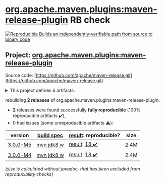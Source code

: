 [org.apache.maven.plugins:maven-release-plugin](https://search.maven.org/artifact/org.apache.maven.plugins/maven-release-plugin/) RB check
=======

[![Reproducible Builds](https://reproducible-builds.org/images/logos/rb.svg) an independently-verifiable path from source to binary code](https://reproducible-builds.org/)

## Project: [org.apache.maven.plugins:maven-release-plugin](https://search.maven.org/artifact/org.apache.maven.plugins/maven-release-plugin/)

Source code: [https://github.com/apache/maven-release.git](https://github.com/apache/maven-release.git)

<details><summary>This project defines 6 artifacts:</summary>

* [org.apache.maven.plugins:maven-release-plugin](https://search.maven.org/artifact/org.apache.maven.plugins/maven-release-plugin/)
* [org.apache.maven.release:maven-release](https://search.maven.org/artifact/org.apache.maven.release/maven-release/)
* [org.apache.maven.release:maven-release-api](https://search.maven.org/artifact/org.apache.maven.release/maven-release-api/)
* [org.apache.maven.release:maven-release-manager](https://search.maven.org/artifact/org.apache.maven.release/maven-release-manager/)
* [org.apache.maven.release:maven-release-oddeven-policy](https://search.maven.org/artifact/org.apache.maven.release/maven-release-oddeven-policy/)
* [org.apache.maven.release:maven-release-semver-policy](https://search.maven.org/artifact/org.apache.maven.release/maven-release-semver-policy/)
</details>

rebuilding **2 releases** of org.apache.maven.plugins:maven-release-plugin:
- **2** releases were found successfully **fully reproducible** (100% reproducible artifacts :heavy_check_mark:),
- 0 had issues (some unreproducible artifacts :warning:):

| version | [build spec](/BUILDSPEC.md) | [result](https://reproducible-builds.org/docs/jvm/): reproducible? | size |
| -- | --------- | ------ | -- |
| [3.0.0-M5](https://search.maven.org/artifact/org.apache.maven.plugins/maven-release-plugin/3.0.0-M5/pom) | [mvn jdk8 w](maven-release-plugin-3.0.0-M5.buildspec) | [result](maven-release-3.0.0-M5.buildinfo): [18 :heavy_check_mark: ](maven-release-3.0.0-M5.buildcompare) | 2.4M |
| [3.0.0-M4](https://search.maven.org/artifact/org.apache.maven.plugins/maven-release-plugin/3.0.0-M4/pom) | [mvn jdk8 w](maven-release-plugin-3.0.0-M4.buildspec) | [result](maven-release-3.0.0-M4.buildinfo): [18 :heavy_check_mark: ](maven-release-3.0.0-M4.buildcompare) | 2.4M |

<i>(size is calculated without javadoc, that has been excluded from reproducibility checks)</i>
